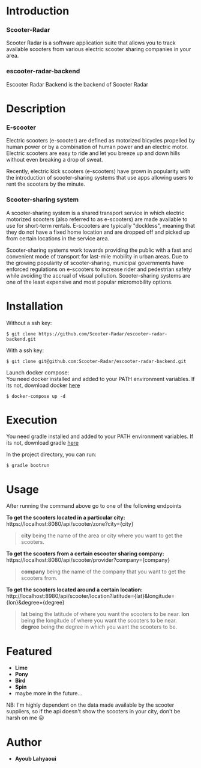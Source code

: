# Introduction

### Scooter-Radar 
Scooter Radar is a software application suite that allows you to track available scooters from various electric scooter sharing companies in your area.

### escooter-radar-backend
Escooter Radar Backend is the backend of Scooter Radar

# Description

### E-scooter
Electric scooters (e-scooter) are defined as motorized bicycles propelled by human power or by a combination of human power and an electric motor. Electric scooters are easy to ride and let you breeze up and down hills without even breaking a drop of sweat.

Recently, electric kick scooters (e-scooters) have grown in popularity with the introduction of scooter-sharing systems that use apps allowing users to rent the scooters by the minute.

### Scooter-sharing system
A scooter-sharing system is a shared transport service in which electric motorized scooters (also referred to as e-scooters) are made available to use for short-term rentals. E-scooters are typically "dockless", meaning that they do not have a fixed home location and are dropped off and picked up from certain locations in the service area.

Scooter-sharing systems work towards providing the public with a fast and convenient mode of transport for last-mile mobility in urban areas. Due to the growing popularity of scooter-sharing, municipal governments have enforced regulations on e-scooters to increase rider and pedestrian safety while avoiding the accrual of visual pollution. Scooter-sharing systems are one of the least expensive and most popular micromobility options.

# Installation
Without a ssh key:
```
$ git clone https://github.com/Scooter-Radar/escooter-radar-backend.git
```

With a ssh key:
```
$ git clone git@github.com:Scooter-Radar/escooter-radar-backend.git
```

Launch docker compose:  
You need docker installed and added to your PATH environment variables.
If its not, download docker <a href="https://docs.docker.com/get-docker/">here</a>
```
$ docker-compose up -d
```

# Execution
You need gradle installed and added to your PATH environment variables.
If its not, download gradle <a href="https://gradle.org/install/">here</a>

In the project directory, you can run:
```
$ gradle bootrun
```

# Usage
After running the command above go to one of the following endpoints

**To get the scooters located in a particular city:**  
https://localhost:8080/api/scooter/zone?city={city}
> **city** being the name of the area or city where you want to get the scooters.

**To get the scooters from a certain escooter sharing company:**  
https://localhost:8080/api/scooter/provider?company={company}
> **company** being the name of the company that you want to get the scooters from.

**To get the scooters located around a certain location:**  
http://localhost:8980/api/scooter/location?latitude={lat}&longitude={lon}&degree={degree}
> **lat** being the latitude of where you want the scooters to be near.
> **lon** being the longitude of where you want the scooters to be near.
> **degree** being the degree in which you want the scooters to be.

# Featured
  - **Lime**
  - **Pony**
  - **Bird**
  - **Spin**
  - maybe more in the future...
 
NB: I'm highly dependent on the data made available by the scooter suppliers, 
  so if the api doesn't show the scooters in your city, don't be harsh on me 😥
  
# Author
- **Ayoub Lahyaoui**
